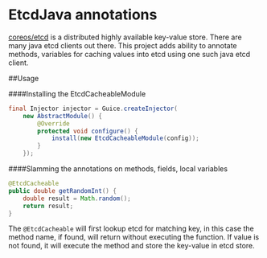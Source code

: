EtcdJava annotations
======================================
[coreos/etcd](https://github.com/coreos/etcd) is a distributed highly available key-value store. There are many java etcd clients out there. This project adds ability to annotate methods, variables for caching values into etcd using one such java etcd client.

##Usage

####Installing the EtcdCacheableModule
```java
final Injector injector = Guice.createInjector(
	new AbstractModule() {
		@Override
		protected void configure() {
			install(new EtcdCacheableModule(config));
		}
	});
```

####Slamming the annotations on methods, fields, local variables
```java
@EtcdCacheable
public double getRandomInt() {
    double result = Math.random();
    return result;
}
```

The ```@EtcdCacheable``` will first lookup etcd for matching key, in this case the method name, if found, will return 
without executing the function. If value is not found, it will execute the method and store the key-value in etcd store.
